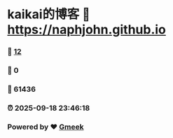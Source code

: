 # kaikai的博客 :link: https://naphjohn.github.io 
### :page_facing_up: [12](https://naphjohn.github.io/tag.html) 
### :speech_balloon: 0 
### :hibiscus: 61436 
### :alarm_clock: 2025-09-18 23:46:18 
### Powered by :heart: [Gmeek](https://github.com/Meekdai/Gmeek)

